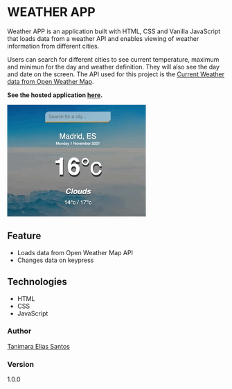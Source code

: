 # WEATHER APP

Weather APP is an application built with HTML, CSS and Vanilla JavaScript that loads data from a weather API and enables viewing of weather information from different cities.

Users can search for different cities to see current temperature, maximum and minimun for the day and weather definition. They will also see the day and date on the screen. The API used for this project is the [Current Weather data from Open Weather Map](https://openweathermap.org/api).

**See the hosted application [here](https://anthropovixen.github.io/weather-app/).**

![Weather App Showcase](weather-app.gif)

## Feature

- Loads data from Open Weather Map API
- Changes data on keypress

## Technologies

- HTML
- CSS
- JavaScript

### Author

[Tanimara Elias Santos](https://github.com/tanimaraeliassantos)

### Version

1.0.0
